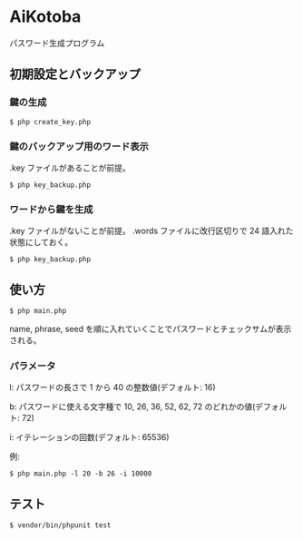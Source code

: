 # AiKotoba

パスワード生成プログラム

## 初期設定とバックアップ

### 鍵の生成

```
$ php create_key.php
```

### 鍵のバックアップ用のワード表示

.key ファイルがあることが前提。

```
$ php key_backup.php
```

### ワードから鍵を生成

.key ファイルがないことが前提。
.words ファイルに改行区切りで 24 語入れた状態にしておく。

```
$ php key_backup.php
```

## 使い方

```
$ php main.php
```

name, phrase, seed を順に入れていくことでパスワードとチェックサムが表示される。

### パラメータ

l: パスワードの長さで 1 から 40 の整数値(デフォルト: 16)
  
b: パスワードに使える文字種で 10, 26, 36, 52, 62, 72 のどれかの値(デフォルト: 72)

i: イテレーションの回数(デフォルト: 65536)

例:
```
$ php main.php -l 20 -b 26 -i 10000
```

## テスト

```
$ vendor/bin/phpunit test
```


